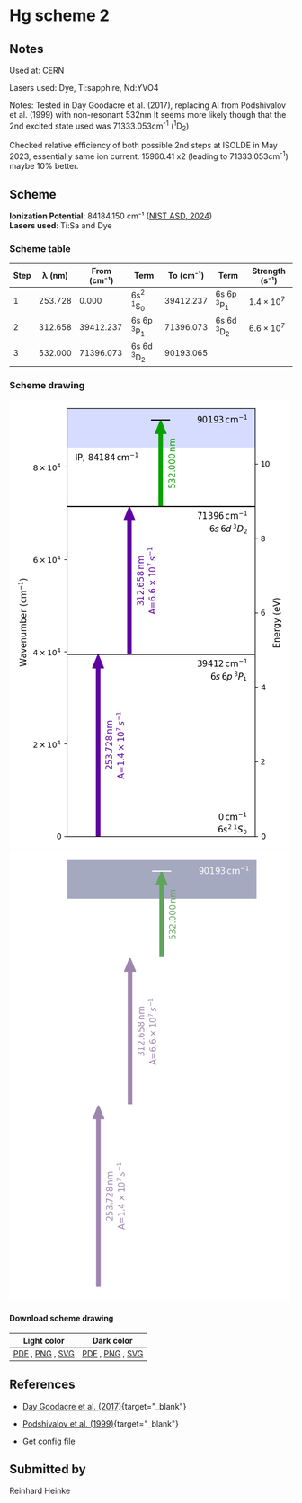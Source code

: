 # Hg scheme 2

## Notes

Used at: CERN

Lasers used: Dye, Ti:sapphire, Nd:YVO4

Notes: Tested in Day Goodacre et al. (2017), replacing AI from Podshivalov et al. (1999) with non-resonant 532nm
It seems more likely though that the 2nd excited state used was 71333.053cm<sup>-1</sup> (<sup>1</sup>D<sub>2</sub>)

Checked relative efficiency of both possible 2nd steps at ISOLDE in May 2023, essentially same ion current. 15960.41 x2 (leading to 71333.053cm<sup>-1</sup>) maybe 10% better.





## Scheme

**Ionization Potential**: 84184.150 cm⁻¹ ([NIST ASD, 2024](https://www.nist.gov/pml/atomic-spectra-database))  
**Lasers used**: Ti:Sa and Dye

### Scheme table

| Step | λ (nm)  | From (cm⁻¹) |                   Term                   | To (cm⁻¹) |              Term               |    Strength (s⁻¹)    |
| ---- | ------- | ----------- | ---------------------------------------- | --------- | ------------------------------- | -------------------- |
| 1    | 253.728 | 0.000       | 6s<sup>2</sup> <sup>1</sup>S<sub>0</sub> | 39412.237 | 6s 6p <sup>3</sup>P<sub>1</sub> | 1.4 × 10<sup>7</sup> |
| 2    | 312.658 | 39412.237   | 6s 6p <sup>3</sup>P<sub>1</sub>          | 71396.073 | 6s 6d <sup>3</sup>D<sub>2</sub> | 6.6 × 10<sup>7</sup> |
| 3    | 532.000 | 71396.073   | 6s 6d <sup>3</sup>D<sub>2</sub>          | 90193.065 |                                 |                      |


### Scheme drawing

![hg scheme, light mode](hg-002/hg-002-light.png#only-light)
![hg scheme, dark mode](hg-002/hg-002-dark-web.png#only-dark)

#### Download scheme drawing

|                                            Light color                                            |                                           Dark color                                           |
| ------------------------------------------------------------------------------------------------- | ---------------------------------------------------------------------------------------------- |
| [PDF](hg-002/hg-002-light.pdf) , [PNG](hg-002/hg-002-light.png) , [SVG](hg-002/hg-002-light.svg)  | [PDF](hg-002/hg-002-dark.pdf) , [PNG](hg-002/hg-002-dark.png) , [SVG](hg-002/hg-002-dark.svg)  |


## References

  - [Day Goodacre et al. (2017)](https://doi.org/10.1007/s10751-017-1398-6){target="_blank"}

  - [Podshivalov et al. (1999)](https://doi.org/10.1016/S0584-8547(99)00112-3){target="_blank"}

  - [Get config file](https://github.com/RIMS-Code/rims-code.github.io/blob/main/db/hg-002.json)



## Submitted by

Reinhard Heinke

